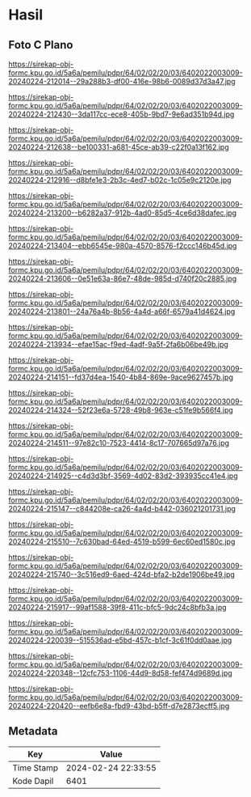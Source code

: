 # Hasil

## Foto C Plano

https://sirekap-obj-formc.kpu.go.id/5a6a/pemilu/pdpr/64/02/02/20/03/6402022003009-20240224-212014--29a288b3-df00-416e-98b6-0089d37d3a47.jpg

https://sirekap-obj-formc.kpu.go.id/5a6a/pemilu/pdpr/64/02/02/20/03/6402022003009-20240224-212430--3da117cc-ece8-405b-9bd7-9e6ad351b94d.jpg

https://sirekap-obj-formc.kpu.go.id/5a6a/pemilu/pdpr/64/02/02/20/03/6402022003009-20240224-212638--be100331-a681-45ce-ab39-c22f0a13f162.jpg

https://sirekap-obj-formc.kpu.go.id/5a6a/pemilu/pdpr/64/02/02/20/03/6402022003009-20240224-212916--d8bfe1e3-2b3c-4ed7-b02c-1c05e9c2120e.jpg

https://sirekap-obj-formc.kpu.go.id/5a6a/pemilu/pdpr/64/02/02/20/03/6402022003009-20240224-213200--b6282a37-912b-4ad0-85d5-4ce6d38dafec.jpg

https://sirekap-obj-formc.kpu.go.id/5a6a/pemilu/pdpr/64/02/02/20/03/6402022003009-20240224-213404--ebb6545e-980a-4570-8576-f2ccc146b45d.jpg

https://sirekap-obj-formc.kpu.go.id/5a6a/pemilu/pdpr/64/02/02/20/03/6402022003009-20240224-213606--0e51e63a-86e7-48de-985d-d740f20c2885.jpg

https://sirekap-obj-formc.kpu.go.id/5a6a/pemilu/pdpr/64/02/02/20/03/6402022003009-20240224-213801--24a76a4b-8b56-4a4d-a66f-6579a41d4624.jpg

https://sirekap-obj-formc.kpu.go.id/5a6a/pemilu/pdpr/64/02/02/20/03/6402022003009-20240224-213934--efae15ac-f9ed-4adf-9a5f-2fa6b06be49b.jpg

https://sirekap-obj-formc.kpu.go.id/5a6a/pemilu/pdpr/64/02/02/20/03/6402022003009-20240224-214151--fd37d4ea-1540-4b84-869e-9ace9627457b.jpg

https://sirekap-obj-formc.kpu.go.id/5a6a/pemilu/pdpr/64/02/02/20/03/6402022003009-20240224-214324--52f23e6a-5728-49b8-963e-c51fe9b566f4.jpg

https://sirekap-obj-formc.kpu.go.id/5a6a/pemilu/pdpr/64/02/02/20/03/6402022003009-20240224-214511--97e82c10-7523-4414-8c17-707665d97a76.jpg

https://sirekap-obj-formc.kpu.go.id/5a6a/pemilu/pdpr/64/02/02/20/03/6402022003009-20240224-214925--c4d3d3bf-3569-4d02-83d2-393935cc41e4.jpg

https://sirekap-obj-formc.kpu.go.id/5a6a/pemilu/pdpr/64/02/02/20/03/6402022003009-20240224-215147--c844208e-ca26-4a4d-b442-036021201731.jpg

https://sirekap-obj-formc.kpu.go.id/5a6a/pemilu/pdpr/64/02/02/20/03/6402022003009-20240224-215510--7c630bad-64ed-4519-b599-6ec60ed1580c.jpg

https://sirekap-obj-formc.kpu.go.id/5a6a/pemilu/pdpr/64/02/02/20/03/6402022003009-20240224-215740--3c516ed9-6aed-424d-bfa2-b2de1906be49.jpg

https://sirekap-obj-formc.kpu.go.id/5a6a/pemilu/pdpr/64/02/02/20/03/6402022003009-20240224-215917--99af1588-39f8-411c-bfc5-9dc24c8bfb3a.jpg

https://sirekap-obj-formc.kpu.go.id/5a6a/pemilu/pdpr/64/02/02/20/03/6402022003009-20240224-220039--515536ad-e5bd-457c-b1cf-3c61f0dd0aae.jpg

https://sirekap-obj-formc.kpu.go.id/5a6a/pemilu/pdpr/64/02/02/20/03/6402022003009-20240224-220348--12cfc753-1106-44d9-8d58-fef474d9689d.jpg

https://sirekap-obj-formc.kpu.go.id/5a6a/pemilu/pdpr/64/02/02/20/03/6402022003009-20240224-220420--eefb6e8a-fbd9-43bd-b5ff-d7e2873ecff5.jpg


## Metadata

| Key        | Value               |
| ---------- | ------------------- |
| Time Stamp | 2024-02-24 22:33:55 |
| Kode Dapil | 6401                |



